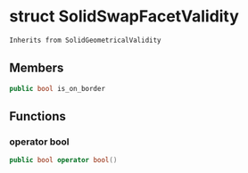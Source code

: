 # struct SolidSwapFacetValidity


```cpp
Inherits from SolidGeometricalValidity
```



## Members

```cpp
public bool is_on_border

```



## Functions

### operator bool

```cpp
public bool operator bool()
```




